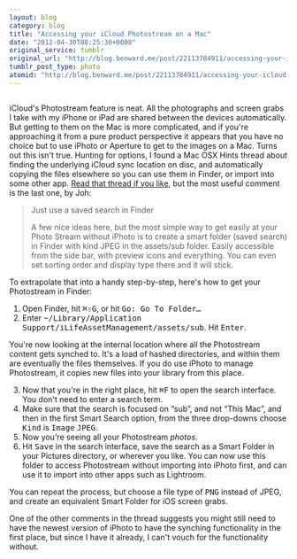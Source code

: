 ```yaml
---
layout: blog
category: blog
title: "Accessing your iCloud Photostream on a Mac"
date: "2012-04-30T08:25:30+0000"
original_service: tumblr
original_url: "http://blog.benward.me/post/22113784911/accessing-your-icloud-photostream-on-a"
tumblr_post_type: photo
atomid: "http://blog.benward.me/post/22113784911/accessing-your-icloud-photostream-on-a"
---
```

<figure class="photo">
  <img src="http://benward.me/res/tumblr/media/22113784911/0.png" alt="">
</figure>

iCloud's Photostream feature is neat. All the photographs and screen grabs I take with my iPhone or iPad are shared between the devices automatically. But getting to them on the Mac is more complicated, and if you're approaching it from a pure product perspective it appears that you have no choice but to use iPhoto or Aperture to get to the images on a Mac. Turns out this isn't true. Hunting for options, I found a Mac OSX Hints thread about finding the underlying iCloud sync location on disc, and automatically copying the files elsewhere so you can use them in Finder, or import into some other app. [Read that thread if you like](http://hints.macworld.com/article.php?story=20120120073300575), but the most useful comment is the last one, by Joh:

> Just use a saved search in Finder
>
> A few nice ideas here, but the most simple way to get easily at your Photo Stream without iPhoto is to create a smart folder (saved search) in Finder with kind JPEG in the assets/sub folder. Easily accessible from the side bar, with preview icons and everything. You can even set sorting order and display type there and it will stick.

To extrapolate that into a handy step-by-step, here's how to get your Photostream in Finder:

1. Open Finder, hit <kbd>⌘⇧G</kbd>, or hit <kbd>Go: Go To Folder…</kbd>
2. Enter <kbd>~/Library/Application Support/iLifeAssetManagement/assets/sub</kbd>. Hit <kbd>Enter</kbd>.

<aside>You're now looking at the internal location where all the Photostream content gets synched to. It's a load of hashed directories, and within them are eventually the files themselves. If you do use iPhoto to manage Photostream, it copies new files into your library from this place.</aside>

3. Now that you're in the right place, hit <kbd>⌘F</kbd> to open the search interface. You don't need to enter a search term.
4. Make sure that the search is focused on “sub”, and not “This Mac”, and then in the first Smart Search option, from the three drop-downs choose <kbd>Kind</kbd> is <kbd>Image</kbd> <kbd>JPEG</kbd>.
5. Now you're seeing all your Photostream *photos*.
6. Hit <kbd>Save</kbd> in the search interface, save the search as a Smart Folder in your Pictures directory, or wherever you like. You can now use this folder to access Photostream without importing into iPhoto first, and can use it to import into other apps such as Lightroom.

You can repeat the process, but choose a file type of <kbd>PNG</kbd> instead of JPEG, and create an equivalent Smart Folder for iOS screen grabs.

<aside>One of the other comments in the thread suggests you might still need to have the newest version of iPhoto to have the synching functionality in the first place, but since I have it already, I can't vouch for the functionality without.</aside>
